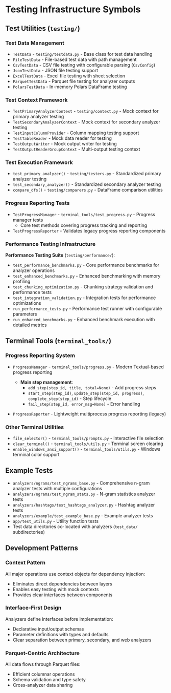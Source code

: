 # Testing Infrastructure Symbols

## Test Utilities (`testing/`)

### Test Data Management

- `TestData` - `testing/testdata.py` - Base class for test data handling
- `FileTestData` - File-based test data with path management
- `CsvTestData` - CSV file testing with configurable parsing (`CsvConfig`)
- `JsonTestData` - JSON file testing support
- `ExcelTestData` - Excel file testing with sheet selection
- `ParquetTestData` - Parquet file testing for analyzer outputs
- `PolarsTestData` - In-memory Polars DataFrame testing

### Test Context Framework

- `TestPrimaryAnalyzerContext` - `testing/context.py` - Mock context for primary analyzer testing
- `TestSecondaryAnalyzerContext` - Mock context for secondary analyzer testing
- `TestInputColumnProvider` - Column mapping testing support
- `TestTableReader` - Mock data reader for testing
- `TestOutputWriter` - Mock output writer for testing
- `TestOutputReaderGroupContext` - Multi-output testing context

### Test Execution Framework

- `test_primary_analyzer()` - `testing/testers.py` - Standardized primary analyzer testing
- `test_secondary_analyzer()` - Standardized secondary analyzer testing
- `compare_dfs()` - `testing/comparers.py` - DataFrame comparison utilities

### Progress Reporting Tests

- `TestProgressManager` - `terminal_tools/test_progress.py` - Progress manager tests
  - Core test methods covering progress tracking and reporting
- `TestProgressReporter` - Validates legacy progress reporting components

### Performance Testing Infrastructure

**Performance Testing Suite** (`testing/performance/`):

- `test_performance_benchmarks.py` - Core performance benchmarks for analyzer operations
- `test_enhanced_benchmarks.py` - Enhanced benchmarking with memory profiling
- `test_chunking_optimization.py` - Chunking strategy validation and performance tests
- `test_integration_validation.py` - Integration tests for performance optimizations
- `run_performance_tests.py` - Performance test runner with configurable parameters
- `run_enhanced_benchmarks.py` - Enhanced benchmark execution with detailed metrics

## Terminal Tools (`terminal_tools/`)

### Progress Reporting System

- `ProgressManager` - `terminal_tools/progress.py` - Modern Textual-based progress reporting
  - **Main step management**:
    - `add_step(step_id, title, total=None)` - Add progress steps
    - `start_step(step_id)`, `update_step(step_id, progress)`, `complete_step(step_id)` - Step lifecycle
    - `fail_step(step_id, error_msg=None)` - Error handling

- `ProgressReporter` - Lightweight multiprocess progress reporting (legacy)

### Other Terminal Utilities

- `file_selector()` - `terminal_tools/prompts.py` - Interactive file selection
- `clear_terminal()` - `terminal_tools/utils.py` - Terminal screen clearing
- `enable_windows_ansi_support()` - `terminal_tools/utils.py` - Windows terminal color support

## Example Tests

- `analyzers/ngrams/test_ngrams_base.py` - Comprehensive n-gram analyzer tests with multiple configurations
- `analyzers/ngrams/test_ngram_stats.py` - N-gram statistics analyzer tests
- `analyzers/hashtags/test_hashtags_analyzer.py` - Hashtag analyzer tests
- `analyzers/example/test_example_base.py` - Example analyzer tests
- `app/test_utils.py` - Utility function tests
- Test data directories co-located with analyzers (`test_data/` subdirectories)

## Development Patterns

### Context Pattern

All major operations use context objects for dependency injection:

- Eliminates direct dependencies between layers
- Enables easy testing with mock contexts
- Provides clear interfaces between components

### Interface-First Design

Analyzers define interfaces before implementation:

- Declarative input/output schemas
- Parameter definitions with types and defaults
- Clear separation between primary, secondary, and web analyzers

### Parquet-Centric Architecture

All data flows through Parquet files:

- Efficient columnar operations
- Schema validation and type safety
- Cross-analyzer data sharing
